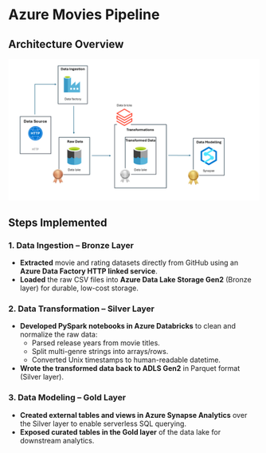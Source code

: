 # Azure Movies Pipeline

## Architecture Overview
![Azure Diagram](azure_diagram.png)

## Steps Implemented

### 1. Data Ingestion – Bronze Layer
- **Extracted** movie and rating datasets directly from GitHub using an **Azure Data Factory HTTP linked service**.
- **Loaded** the raw CSV files into **Azure Data Lake Storage Gen2** (Bronze layer) for durable, low-cost storage.

### 2. Data Transformation – Silver Layer
- **Developed PySpark notebooks in Azure Databricks** to clean and normalize the raw data:
  - Parsed release years from movie titles.
  - Split multi-genre strings into arrays/rows.
  - Converted Unix timestamps to human-readable datetime.
- **Wrote the transformed data back to ADLS Gen2** in Parquet format (Silver layer).

### 3. Data Modeling – Gold Layer
- **Created external tables and views in Azure Synapse Analytics** over the Silver layer to enable serverless SQL querying.
- **Exposed curated tables in the Gold layer** of the data lake for downstream analytics.

